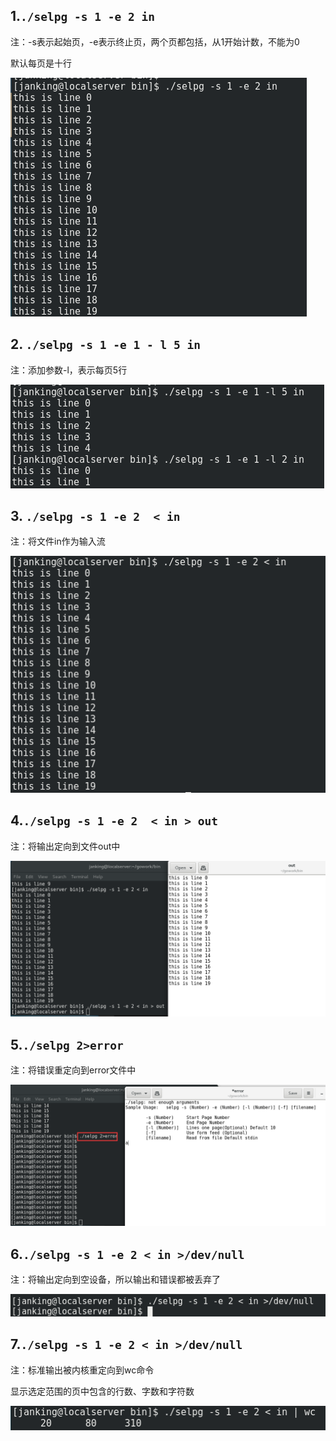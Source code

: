 

## 1.`./selpg -s 1 -e 2 in`

注：-s表示起始页，-e表示终止页，两个页都包括，从1开始计数，不能为0

默认每页是十行

![1539260905878](readme/1539260905878.png)

## 2. `./selpg -s 1 -e 1 - l 5 in`

注：添加参数-l，表示每页5行

![1539260780437](readme/1539260780437.png)

## 3. `./selpg -s 1 -e 2  < in`

注：将文件in作为输入流

![1539261531708](readme/1539261531708.png)

## 4.`./selpg -s 1 -e 2  < in > out`

注：将输出定向到文件out中

![1539261727881](readme/1539261727881.png)

## 5.`./selpg 2>error`

注：将错误重定向到error文件中

![1539261928744](readme/1539261928744.png)

## 6.`./selpg -s 1 -e 2 < in >/dev/null`

注：将输出定向到空设备，所以输出和错误都被丢弃了

![1539262032998](readme/1539262032998.png)



## 7.`./selpg -s 1 -e 2 < in >/dev/null`

注：标准输出被内核重定向到wc命令

显示选定范围的页中包含的行数、字数和字符数

![1539262110808](readme/1539262110808.png)